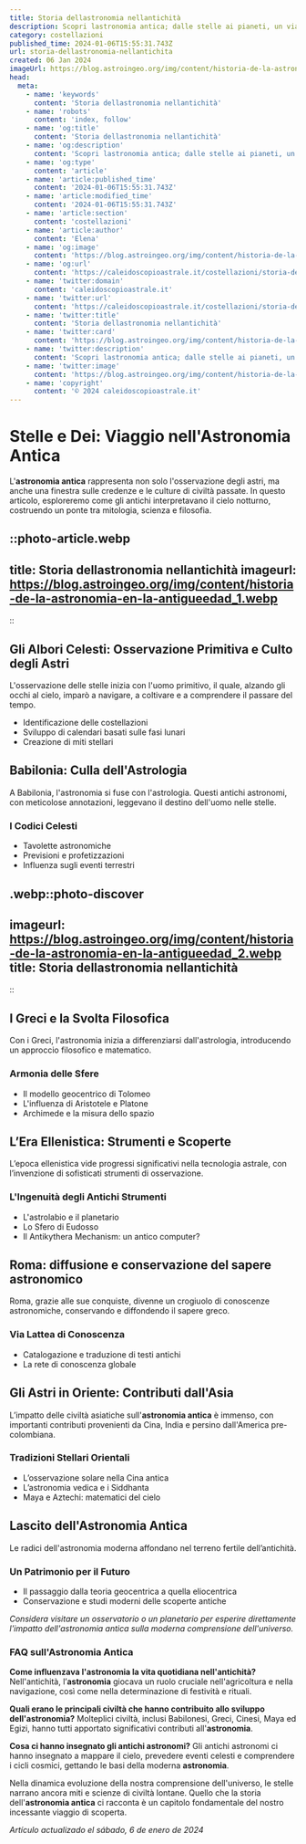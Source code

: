 ```yaml
---
title: Storia dellastronomia nellantichità
description: Scopri lastronomia antica; dalle stelle ai pianeti, un viaggio affascinante tra miti e scienza dei cieli.
category: costellazioni
published_time: 2024-01-06T15:55:31.743Z
url: storia-dellastronomia-nellantichita
created: 06 Jan 2024
imageUrl: https://blog.astroingeo.org/img/content/historia-de-la-astronomia-en-la-antigueedad_1.webp
head:
  meta:
    - name: 'keywords'
      content: 'Storia dellastronomia nellantichità'
    - name: 'robots'
      content: 'index, follow'
    - name: 'og:title'
      content: 'Storia dellastronomia nellantichità'
    - name: 'og:description'
      content: 'Scopri lastronomia antica; dalle stelle ai pianeti, un viaggio affascinante tra miti e scienza dei cieli.'
    - name: 'og:type'
      content: 'article'
    - name: 'article:published_time'
      content: '2024-01-06T15:55:31.743Z'
    - name: 'article:modified_time'
      content: '2024-01-06T15:55:31.743Z'
    - name: 'article:section'
      content: 'costellazioni'
    - name: 'article:author'
      content: 'Elena'
    - name: 'og:image'
      content: 'https://blog.astroingeo.org/img/content/historia-de-la-astronomia-en-la-antigueedad_1.webp'
    - name: 'og:url'
      content: 'https://caleidoscopioastrale.it/costellazioni/storia-dellastronomia-nellantichita'
    - name: 'twitter:domain'
      content: 'caleidoscopioastrale.it'
    - name: 'twitter:url'
      content: 'https://caleidoscopioastrale.it/costellazioni/storia-dellastronomia-nellantichita'
    - name: 'twitter:title'
      content: 'Storia dellastronomia nellantichità'
    - name: 'twitter:card'
      content: 'https://blog.astroingeo.org/img/content/historia-de-la-astronomia-en-la-antigueedad_1.webp'
    - name: 'twitter:description'
      content: 'Scopri lastronomia antica; dalle stelle ai pianeti, un viaggio affascinante tra miti e scienza dei cieli.'
    - name: 'twitter:image'
      content: 'https://blog.astroingeo.org/img/content/historia-de-la-astronomia-en-la-antigueedad_1.webp'
    - name: 'copyright'
      content: '© 2024 caleidoscopioastrale.it'
---
```

# Stelle e Dei: Viaggio nell'Astronomia Antica

L'**astronomia antica** rappresenta non solo l'osservazione degli astri, ma anche una finestra sulle credenze e le culture di civiltà passate. In questo articolo, esploreremo come gli antichi interpretavano il cielo notturno, costruendo un ponte tra mitologia, scienza e filosofia.

::photo-article.webp
---
title: Storia dellastronomia nellantichità
imageurl: https://blog.astroingeo.org/img/content/historia-de-la-astronomia-en-la-antigueedad_1.webp
---
::

## Gli Albori Celesti: Osservazione Primitiva e Culto degli Astri

L'osservazione delle stelle inizia con l'uomo primitivo, il quale, alzando gli occhi al cielo, imparò a navigare, a coltivare e a comprendere il passare del tempo.

- Identificazione delle costellazioni
- Sviluppo di calendari basati sulle fasi lunari
- Creazione di miti stellari

## Babilonia: Culla dell'Astrologia

A Babilonia, l'astronomia si fuse con l'astrologia. Questi antichi astronomi, con meticolose annotazioni, leggevano il destino dell'uomo nelle stelle.

### I Codici Celesti

- Tavolette astronomiche
- Previsioni e profetizzazioni
- Influenza sugli eventi terrestri

.webp::photo-discover
---
imageurl: https://blog.astroingeo.org/img/content/historia-de-la-astronomia-en-la-antigueedad_2.webp
title: Storia dellastronomia nellantichità
---
::

## I Greci e la Svolta Filosofica

Con i Greci, l'astronomia inizia a differenziarsi dall'astrologia, introducendo un approccio filosofico e matematico.

### Armonia delle Sfere

- Il modello geocentrico di Tolomeo
- L'influenza di Aristotele e Platone
- Archimede e la misura dello spazio

## L’Era Ellenistica: Strumenti e Scoperte

L’epoca ellenistica vide progressi significativi nella tecnologia astrale, con l’invenzione di sofisticati strumenti di osservazione.

### L'Ingenuità degli Antichi Strumenti

- L'astrolabio e il planetario
- Lo Sfero di Eudosso
- Il Antikythera Mechanism: un antico computer?

## Roma: diffusione e conservazione del sapere astronomico

Roma, grazie alle sue conquiste, divenne un crogiuolo di conoscenze astronomiche, conservando e diffondendo il sapere greco.

### Via Lattea di Conoscenza

- Catalogazione e traduzione di testi antichi
- La rete di conoscenza globale

## Gli Astri in Oriente: Contributi dall'Asia

L’impatto delle civiltà asiatiche sull'**astronomia antica** è immenso, con importanti contributi provenienti da Cina, India e persino dall'America pre-colombiana.

### Tradizioni Stellari Orientali

- L’osservazione solare nella Cina antica
- L’astronomia vedica e i Siddhanta
- Maya e Aztechi: matematici del cielo

## Lascito dell'Astronomia Antica

Le radici dell'astronomia moderna affondano nel terreno fertile dell’antichità.

### Un Patrimonio per il Futuro

- Il passaggio dalla teoria geocentrica a quella eliocentrica
- Conservazione e studi moderni delle scoperte antiche

*Considera visitare un osservatorio o un planetario per esperire direttamente l'impatto dell'astronomia antica sulla moderna comprensione dell'universo.* 

### FAQ sull'Astronomia Antica

**Come influenzava l'astronomia la vita quotidiana nell'antichità?**
Nell'antichità, l’**astronomia** giocava un ruolo cruciale nell'agricoltura e nella navigazione, così come nella determinazione di festività e rituali.

**Quali erano le principali civiltà che hanno contribuito allo sviluppo dell'astronomia?**
Molteplici civiltà, inclusi Babilonesi, Greci, Cinesi, Maya ed Egizi, hanno tutti apportato significativi contributi all'**astronomia**.

**Cosa ci hanno insegnato gli antichi astronomi?**
Gli antichi astronomi ci hanno insegnato a mappare il cielo, prevedere eventi celesti e comprendere i cicli cosmici, gettando le basi della moderna **astronomia**.

Nella dinamica evoluzione della nostra comprensione dell'universo, le stelle narrano ancora miti e scienze di civiltà lontane. Quello che la storia dell'**astronomia antica** ci racconta è un capitolo fondamentale del nostro incessante viaggio di scoperta.

_Artículo actualizado el sábado, 6 de enero de 2024_